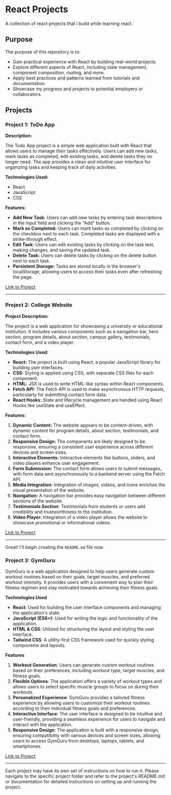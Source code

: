 # React Projects

A collection of react projects that i build while learning react.

## Purpose

The purpose of this repository is to:

- Gain practical experience with React by building real-world projects.
- Explore different aspects of React, including state management, component composition, routing, and more.
- Apply best practices and patterns learned from tutorials and documentation.
- Showcase my progress and projects to potential employers or collaborators.

## Projects

### Project 1: ToDo App

**Description:**

The Todo App project is a simple web application built with React that allows users to manage their tasks effectively. Users can add new tasks, mark tasks as completed, edit existing tasks, and delete tasks they no longer need. The app provides a clean and intuitive user interface for organizing tasks and keeping track of daily activities.

**Technologies Used:**

- React
- JavaScript
- CSS

**Features:**

- **Add New Task:** Users can add new tasks by entering task descriptions in the input field and clicking the "Add" button.
- **Mark as Completed:** Users can mark tasks as completed by clicking on the checkbox next to each task. Completed tasks are displayed with a strike-through effect.
- **Edit Task:** Users can edit existing tasks by clicking on the task text, making changes, and saving the updated task.
- **Delete Task:** Users can delete tasks by clicking on the delete button next to each task.
- **Persistent Storage:** Tasks are stored locally in the browser's localStorage, allowing users to access their tasks even after refreshing the page.

[Link to Project](https://github.com/ishwar-ikm/React-Projects/tree/main/1.%20ToDo)

---

### Project 2: College Website

**Project Description:**

The project is a web application for showcasing a university or educational institution. It includes various components such as a navigation bar, hero section, program details, about section, campus gallery, testimonials, contact form, and a video player.

**Technologies Used:**

- **React:** The project is built using React, a popular JavaScript library for building user interfaces.
- **CSS:** Styling is applied using CSS, with separate CSS files for each component.
- **HTML:** JSX is used to write HTML-like syntax within React components.
- **Fetch API:** The Fetch API is used to make asynchronous HTTP requests, particularly for submitting contact form data.
- **React Hooks:** State and lifecycle management are handled using React Hooks like useState and useEffect.

**Features:**

1. **Dynamic Content:** The website appears to be content-driven, with dynamic content for program details, about section, testimonials, and contact form.
2. **Responsive Design:** The components are likely designed to be responsive, ensuring a consistent user experience across different devices and screen sizes.
3. **Interactive Elements:** Interactive elements like buttons, sliders, and video players enhance user engagement.
4. **Form Submission:** The contact form allows users to submit messages, with form data sent asynchronously to a backend server using the Fetch API.
5. **Media Integration:** Integration of images, videos, and icons enriches the visual presentation of the website.
6. **Navigation:** A navigation bar provides easy navigation between different sections of the website.
7. **Testimonials Section:** Testimonials from students or users add credibility and trustworthiness to the institution.
8. **Video Player:** Integration of a video player allows the website to showcase promotional or informational videos.

[Link to Project](https://github.com/ishwar-ikm/React-Projects/tree/main/2.%20College%20Website)

---

Great! I'll begin creating the `README.md` file now.

### Project 3: GymGuru

GymGuru is a web application designed to help users generate custom workout routines based on their goals, target muscles, and preferred workout intensity. It provides users with a convenient way to plan their fitness regimen and stay motivated towards achieving their fitness goals.

**Technologies Used**
- **React**: Used for building the user interface components and managing the application's state.
- **JavaScript (ES6+)**: Used for writing the logic and functionality of the application.
- **HTML & CSS**: Utilized for structuring the layout and styling the user interface.
- **Tailwind CSS**: A utility-first CSS framework used for quickly styling components and layouts.

**Features**
1. **Workout Generation**: Users can generate custom workout routines based on their preferences, including workout type, target muscles, and fitness goals.
2. **Flexible Options**: The application offers a variety of workout types and allows users to select specific muscle groups to focus on during their workouts.
3. **Personalized Experience**: GymGuru provides a tailored fitness experience by allowing users to customize their workout routines according to their individual fitness goals and preferences.
4. **Interactive Interface**: The user interface is designed to be intuitive and user-friendly, providing a seamless experience for users to navigate and interact with the application.
5. **Responsive Design**: The application is built with a responsive design, ensuring compatibility with various devices and screen sizes, allowing users to access GymGuru from desktops, laptops, tablets, and smartphones.

[Link to Project](https://github.com/ishwar-ikm/React-Projects/tree/main/3.%20Gym%20App)

---

Each project may have its own set of instructions on how to run it. Please navigate to the specific project folder and refer to the project's README.md or documentation for detailed instructions on setting up and running the project.